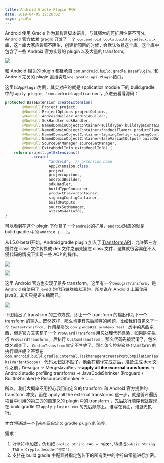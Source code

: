 ```yaml
---
title: Android Gradle Plugin 开发
date: 2019-04-05 12:26:02
tags: gradle
---
```


Android 使用 Gradle 作为其构建脚本语言，与其强大的可扩展性密不可分。Android 官方依赖 gradle 开发了一个 `com.android.tools.build:gradle:x.x.x`库，这个库大家应该都不陌生，创建新项目的时候，会默认依赖这个库。这个库中包含了一些 Android 官方实现的 plugin 以及大量的 transform。

![](baseplugin.png)

和 Android 相关的 plugin 都继承自 `com.android.build.gradle.BasePlugin`。和 Android 无关的 plugin 直接实现`org.gradle.api.Plugin`接口。

这里以`AppPlugin`为例，其实对应的就是 application module 下的 build.gradle 中的 `apply plugin: 'com.android.application'`，点进去看看源码：

```java
protected BaseExtension createExtension(
        @NonNull Project project,
        @NonNull ProjectOptions projectOptions,
        @NonNull AndroidBuilder androidBuilder,
        @NonNull SdkHandler sdkHandler,
        @NonNull NamedDomainObjectContainer<BuildType> buildTypeContainer,
        @NonNull NamedDomainObjectContainer<ProductFlavor> productFlavorContainer,
        @NonNull NamedDomainObjectContainer<SigningConfig> signingConfigContainer,
        @NonNull NamedDomainObjectContainer<BaseVariantOutput> buildOutputs,
        @NonNull SourceSetManager sourceSetManager,
        @NonNull ExtraModelInfo extraModelInfo) {
    return project.getExtensions()
            .create(
                    "android",  // extension name
                    AppExtension.class,
                    project,
                    projectOptions,
                    androidBuilder,
                    sdkHandler,
                    buildTypeContainer,
                    productFlavorContainer,
                    signingConfigContainer,
                    buildOutputs,
                    sourceSetManager,
                    extraModelInfo);
}
```

可以看到在这个 plugin 下创建了一个`android`的扩展，`android`对应的就是 build.gradle 中的 `android {...}`。

从1.5.0-beta1开始，Android gradle plugin 加入了 [Transform API](http://tools.android.com/tech-docs/new-build-system/transform-api)，允许第三方插件在 class 文件转换成 dex 文件之前来操控 class 文件，这样就很容易在不入侵代码的情况下实现一些 AOP 的操作。

![](build.png)

![](screenshot.png)

这里 Android 官方也实现了很多 transform，这里有一个`DesugarTransform`，是 Android 给使用了 java8 的代码做脱糖处理的，所以说在 Android 上面使用 java8，其实只是语法糖而已。

![](transform.png)

下图给出了 transform 的工作方式，即上一个 transform 的输出作为下一个 transform 的输入。既然这样，那么肯定有先后顺序的问题，比如我们自定义了一个 `CustomTransfrom`，作用是修改 `com.panda912.asmdemo.Test ` 类中的某些东西，但是官方又实现了一个 `ProGuardTransform` 用来处理代码混淆，如果是先执行 `ProGuardTransform` ，后执行 `CustomTransfrom` ，那么代码先被混淆了，包名类名都变了， `CustomTransfrom` 肯定不生效了。那么怎么控制这些 transform 的执行顺序呢？答案在 `com.android.build.gradle.internal.TaskManager#createPostCompilationTasks(VariantScope)`，代码太长就不贴了，他会在编译完成之后，准备生成 dex 文件之前，Desugar -> MergeJavaRes -> **apply all the external transforms** -> Android studio profiling transforms -> JavaCodeShrinker (Proguard / BuiltInShrinker)-> ResourcesShrinker -> …...

所以，我们大概率不用担心我们自定义的 transform 和 Android 官方提供的 transform 冲突，而在 apply all the external transforms 这一步，就是循环遍历项目中引用的第三方的自定义的 plugin 中的 transform ，先后执行顺序也就提现在 build.gradle 中 `apply plugin: xxx` 的先后顺序上。谁写在前面，谁就先执行。

本文将通过一个🌰来介绍自定义 gradle plugin 的流程。

需求：

1. 对字符串加密，例如把 `public String TAG = "明文";`转换成`public String TAG = Crypto.decode("密文");`
2. 支持在 build.gradle 中配置对指定包名下的所有类中的字符串常量进行加密。
